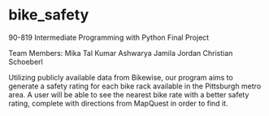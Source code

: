 # bike_safety
90-819 Intermediate Programming with Python Final Project 

Team Members:
Mika Tal
Kumar Ashwarya 
Jamila Jordan
Christian Schoeberl 

Utilizing publicly available data from Bikewise, our program aims to generate a safety rating for each bike rack available in the Pittsburgh metro area. A user will be able to see the nearest bike rate with a better safety rating, complete with directions from MapQuest in order to find it. 
